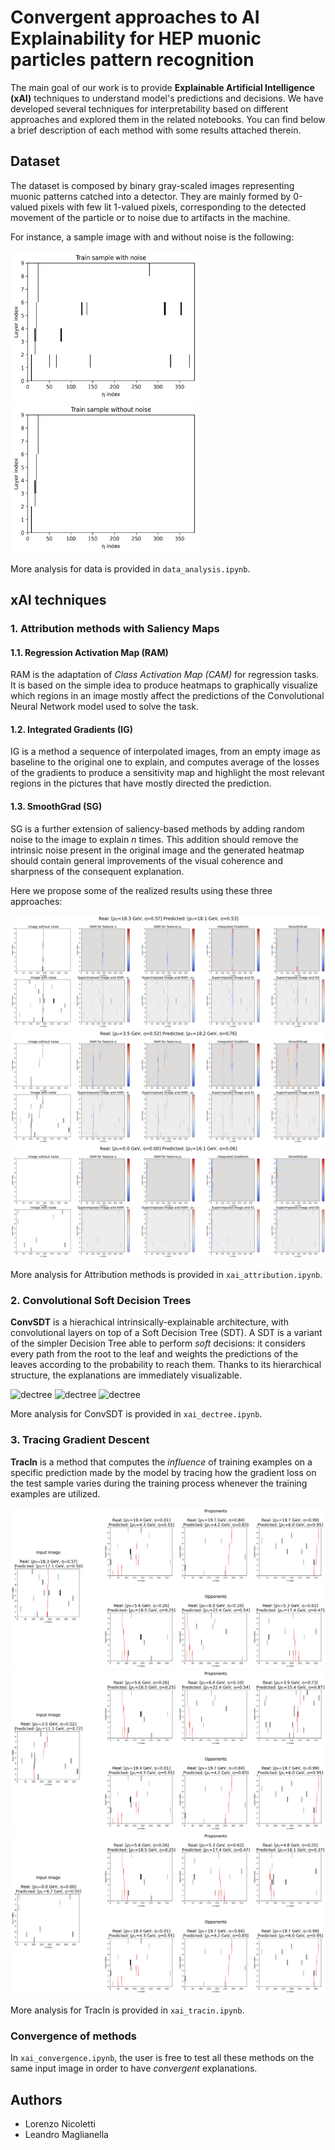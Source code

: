 # Convergent approaches to AI Explainability for HEP muonic particles pattern recognition

The main goal of our work is to provide **Explainable Artificial Intelligence (xAI)** techniques to understand model's predictions and decisions. We have developed several techniques for interpretability based on different approaches and explored them in the related notebooks. You can find below a brief description of each method with some results attached therein.

## Dataset

The dataset is composed by binary gray-scaled images representing muonic patterns catched into a detector. They are mainly formed by 0-valued pixels with few lit 1-valued pixels, corresponding to the detected movement of the particle or to noise due to artifacts in the machine.

For instance, a sample image with and without noise is the following:

<img src="images/data_analysis/sample_with_noise.jpg"  width="300" height="240"> <img src="images/data_analysis/sample_without_noise.jpg"  width="300" height="240">

More analysis for data is provided in ```data_analysis.ipynb```.

## xAI techniques

### 1. Attribution methods with Saliency Maps

#### 1.1. Regression Activation Map (RAM)
RAM is the adaptation of *Class Activation Map (CAM)* for regression tasks. It is based on the simple idea to produce heatmaps to graphically visualize which regions in an image mostly affect the predictions of the Convolutional Neural Network model used to solve the task.

#### 1.2. Integrated Gradients (IG)
IG is a method a sequence of interpolated images, from an empty image as baseline to the original one to explain, and computes average of the losses of the gradients to produce a sensitivity map and highlight the most relevant regions in the pictures that have mostly directed the prediction.

#### 1.3. SmoothGrad (SG)
SG is a further extension of saliency-based methods by adding random noise to the image to explain *n* times. This addition should remove the intrinsic noise present in the original image and the generated heatmap should contain general improvements of the visual coherence and sharpness of the consequent explanation.

Here we propose some of the realized results using these three approaches:

![attribution](images/convergence/good_good/attribution_33822.jpg)
![attribution](images/convergence/bad_good/attribution_19308.jpg)
![attribution](images/convergence/only-noise/attribution_663329.jpg)

More analysis for Attribution methods is provided in ```xai_attribution.ipynb```.

### 2. Convolutional Soft Decision Trees

**ConvSDT** is a hierachical intrinsically-explainable architecture, with convolutional layers on top of a Soft Decision Tree (SDT). A SDT is a variant of the simpler Decision Tree able to perform *soft* decisions: it considers every path from the root to the leaf and weights the predictions of the leaves according to the probability to reach them. Thanks to its hierarchical structure, the explanations are immediately visualizable.

![dectree](images/convergence/good_good/dectree_33822.jpg)
![dectree](images/convergence/bad_good/dectree_19308.jpg)
![dectree](images/convergence/only-noise/dectree_663329.jpg)


More analysis for ConvSDT is provided in ```xai_dectree.ipynb```.

### 3. Tracing Gradient Descent

**TracIn** is a method that computes the *influence* of training examples on a specific prediction made by the model by tracing how the gradient loss on the test sample varies during the training process whenever the training examples are utilized.

![tracin](images/convergence/good_good/tracin_33822.jpg)
![tracin](images/convergence/bad_good/tracin_19308.jpg)
![tracin](images/convergence/only-noise/tracin_663329.jpg)

More analysis for TracIn is provided in ```xai_tracin.ipynb```.

### Convergence of methods

In ```xai_convergence.ipynb```, the user is free to test all these methods on the same input image in order to have *convergent* explanations.

## Authors 
- Lorenzo Nicoletti
- Leandro Maglianella